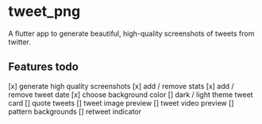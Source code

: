 # tweet_png

A flutter app to generate beautiful, high-quality screenshots of tweets from twitter.

## Features todo

[x] generate high quality screenshots
[x] add / remove stats
[x] add / remove tweet date
[x] choose background color
[] dark / light theme tweet card
[] quote tweets
[] tweet image preview
[] tweet video preview
[] pattern backgrounds
[] retweet indicator
